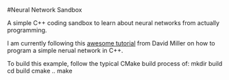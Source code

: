 #Neural Network Sandbox

A simple C++ coding sandbox to learn about neural networks from actually programming.

I am currently following this [awesome tutorial](https://vimeo.com/19569529) from David Miller on how to program a simple nerual network in C++.

To build this example, follow the typical CMake build process of:
mkdir build
cd build
cmake ..
make

